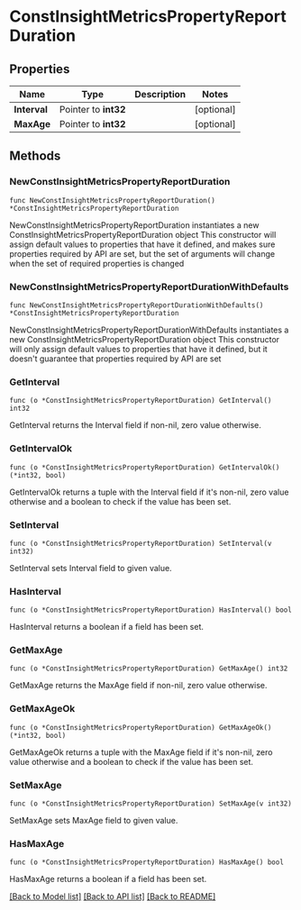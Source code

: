 # ConstInsightMetricsPropertyReportDuration

## Properties

Name | Type | Description | Notes
------------ | ------------- | ------------- | -------------
**Interval** | Pointer to **int32** |  | [optional] 
**MaxAge** | Pointer to **int32** |  | [optional] 

## Methods

### NewConstInsightMetricsPropertyReportDuration

`func NewConstInsightMetricsPropertyReportDuration() *ConstInsightMetricsPropertyReportDuration`

NewConstInsightMetricsPropertyReportDuration instantiates a new ConstInsightMetricsPropertyReportDuration object
This constructor will assign default values to properties that have it defined,
and makes sure properties required by API are set, but the set of arguments
will change when the set of required properties is changed

### NewConstInsightMetricsPropertyReportDurationWithDefaults

`func NewConstInsightMetricsPropertyReportDurationWithDefaults() *ConstInsightMetricsPropertyReportDuration`

NewConstInsightMetricsPropertyReportDurationWithDefaults instantiates a new ConstInsightMetricsPropertyReportDuration object
This constructor will only assign default values to properties that have it defined,
but it doesn't guarantee that properties required by API are set

### GetInterval

`func (o *ConstInsightMetricsPropertyReportDuration) GetInterval() int32`

GetInterval returns the Interval field if non-nil, zero value otherwise.

### GetIntervalOk

`func (o *ConstInsightMetricsPropertyReportDuration) GetIntervalOk() (*int32, bool)`

GetIntervalOk returns a tuple with the Interval field if it's non-nil, zero value otherwise
and a boolean to check if the value has been set.

### SetInterval

`func (o *ConstInsightMetricsPropertyReportDuration) SetInterval(v int32)`

SetInterval sets Interval field to given value.

### HasInterval

`func (o *ConstInsightMetricsPropertyReportDuration) HasInterval() bool`

HasInterval returns a boolean if a field has been set.

### GetMaxAge

`func (o *ConstInsightMetricsPropertyReportDuration) GetMaxAge() int32`

GetMaxAge returns the MaxAge field if non-nil, zero value otherwise.

### GetMaxAgeOk

`func (o *ConstInsightMetricsPropertyReportDuration) GetMaxAgeOk() (*int32, bool)`

GetMaxAgeOk returns a tuple with the MaxAge field if it's non-nil, zero value otherwise
and a boolean to check if the value has been set.

### SetMaxAge

`func (o *ConstInsightMetricsPropertyReportDuration) SetMaxAge(v int32)`

SetMaxAge sets MaxAge field to given value.

### HasMaxAge

`func (o *ConstInsightMetricsPropertyReportDuration) HasMaxAge() bool`

HasMaxAge returns a boolean if a field has been set.


[[Back to Model list]](../README.md#documentation-for-models) [[Back to API list]](../README.md#documentation-for-api-endpoints) [[Back to README]](../README.md)



